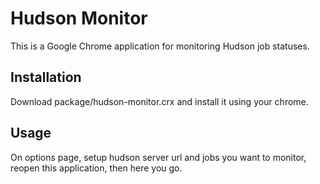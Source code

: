 Hudson Monitor
==============

This is a Google Chrome application for monitoring Hudson job statuses.

Installation
------------

Download package/hudson-monitor.crx and install it using your chrome.

Usage
-----

On options page, setup hudson server url and jobs you want to monitor, reopen this application, then here you go.
